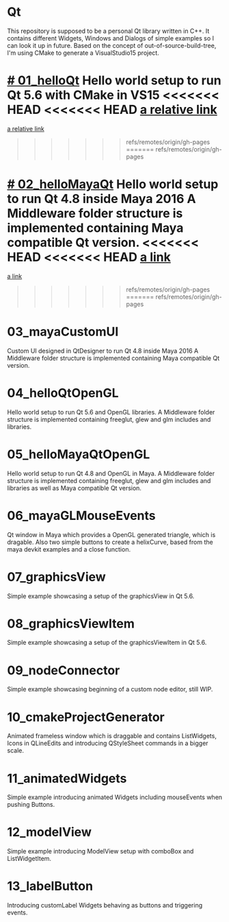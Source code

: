 # Qt
This repository is supposed to be a personal Qt library written in C++.
It contains different Widgets, Windows and Dialogs of simple examples so I can look it up in future.
Based on the concept of out-of-source-build-tree, I'm using CMake to generate a VisualStudio15 project.

[# 01_helloQt](src/c++/01_helloQt/README.md)
Hello world setup to run Qt 5.6 with CMake in VS15
<<<<<<< HEAD
<<<<<<< HEAD
[a relative link](README.md)
=======
[a relative link](src/c%2B%2B/01_helloQt/helloQt.md)
>>>>>>> refs/remotes/origin/gh-pages
=======
>>>>>>> refs/remotes/origin/gh-pages

[# 02_helloMayaQt](src/c++/02_helloMayaQt/README.md)
Hello world setup to run Qt 4.8 inside Maya 2016
A Middleware folder structure is implemented containing Maya compatible Qt version.
<<<<<<< HEAD
<<<<<<< HEAD
[a link](https://github.com/EmreTekinalp/Qt/src/README.md)
=======
[a link](https://github.com/EmreTekinalp/Qt/tree/gh-pages/src/c%2B%2B/02_helloMayaQt/helloMayaQt.md)
>>>>>>> refs/remotes/origin/gh-pages
=======
>>>>>>> refs/remotes/origin/gh-pages

# 03_mayaCustomUI
Custom UI designed in QtDesigner to run Qt 4.8 inside Maya 2016
A Middleware folder structure is implemented containing Maya compatible Qt version.

# 04_helloQtOpenGL
Hello world setup to run Qt 5.6 and OpenGL libraries.
A Middleware folder structure is implemented containing freeglut, glew and glm includes and libraries.

# 05_helloMayaQtOpenGL
Hello world setup to run Qt 4.8 and OpenGL in Maya.
A Middleware folder structure is implemented containing freeglut, glew and glm includes and libraries
as well as Maya compatible Qt version.

# 06_mayaGLMouseEvents
Qt window in Maya which provides a OpenGL generated triangle, which is dragable.
Also two simple buttons to create a helixCurve, based from the maya devkit examples and a close function.

# 07_graphicsView
Simple example showcasing a setup of the graphicsView in Qt 5.6.

# 08_graphicsViewItem
Simple example showcasing a setup of the graphicsViewItem in Qt 5.6.

# 09_nodeConnector
Simple example showcasing beginning of a custom node editor, still WIP.

# 10_cmakeProjectGenerator
Animated frameless window which is draggable and contains ListWidgets, Icons in QLineEdits
and introducing QStyleSheet commands in a bigger scale.

# 11_animatedWidgets
Simple example introducing animated Widgets including mouseEvents when pushing Buttons.

# 12_modelView
Simple example introducing ModelView setup with comboBox and ListWidgetItem.

# 13_labelButton
Introducing customLabel Widgets behaving as buttons and triggering events.
